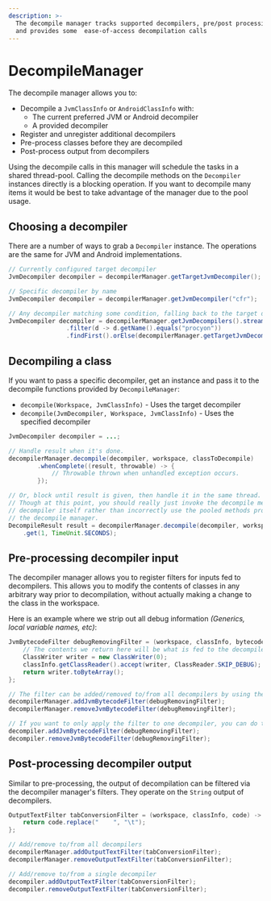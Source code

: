 ```yaml
---
description: >-
  The decompile manager tracks supported decompilers, pre/post processing
  and provides some  ease-of-access decompilation calls
---
```


# DecompileManager

The decompile manager allows you to:

* Decompile a `JvmClassInfo` or `AndroidClassInfo` with:
  * The current preferred JVM or Android decompiler
  * A provided decompiler
* Register and unregister additional decompilers
* Pre-process classes before they are decompiled
* Post-process output from decompilers

Using the decompile calls in this manager will schedule the tasks in a shared thread-pool. Calling the decompile methods on the `Decompiler` instances directly is a blocking operation. If you want to decompile many items it would be best to take advantage of the manager due to the pool usage.

## Choosing a decompiler

There are a number of ways to grab a `Decompiler` instance. The operations are the same for JVM and Android implementations.

```java
// Currently configured target decompiler
JvmDecompiler decompiler = decompilerManager.getTargetJvmDecompiler();

// Specific decompiler by name
JvmDecompiler decompiler = decompilerManager.getJvmDecompiler("cfr");

// Any decompiler matching some condition, falling back to the target decompiler
JvmDecompiler decompiler = decompilerManager.getJvmDecompilers().stream()
                .filter(d -> d.getName().equals("procyon"))
                .findFirst().orElse(decompilerManager.getTargetJvmDecompiler());
```

## Decompiling a class

If you want to pass a specific decompiler, get an instance and pass it to the decompile functions provided by `DecompileManager`:

* `decompile(Workspace, JvmClassInfo)` - Uses the target decompiler
* `decompile(JvmDecompiler, Workspace, JvmClassInfo)` - Uses the specified decompiler

```java
JvmDecompiler decompiler = ...;

// Handle result when it's done.
decompilerManager.decompile(decompiler, workspace, classToDecompile)
        .whenComplete((result, throwable) -> {
            // Throwable thrown when unhandled exception occurs.
        });

// Or, block until result is given, then handle it in the same thread.
// Though at this point, you should really just invoke the decompile method on the
// decompiler itself rather than incorrectly use the pooled methods provided by
// the decompile manager.
DecompileResult result = decompilerManager.decompile(decompiler, workspace, classToDecompile)
    .get(1, TimeUnit.SECONDS);
```

## Pre-processing decompiler input

The decompiler manager allows you to register filters for inputs fed to decompilers. This allows you to modify the contents of classes in any arbitrary way prior to decompilation, without actually making a change to the class in the workspace.

Here is an example where we strip out all debug information _(Generics, local variable names, etc)_:
```java
JvmBytecodeFilter debugRemovingFilter = (workspace, classInfo, bytecode) -> {
    // The contents we return here will be what is fed to the decompiler, instead of the original class present in the workspace.
    ClassWriter writer = new ClassWriter(0);
    classInfo.getClassReader().accept(writer, ClassReader.SKIP_DEBUG);
    return writer.toByteArray();
};

// The filter can be added/removed to/from all decompilers by using the decompile manager.
decompilerManager.addJvmBytecodeFilter(debugRemovingFilter);
decompilerManager.removeJvmBytecodeFilter(debugRemovingFilter);

// If you want to only apply the filter to one decompiler, you can do that as well.
decompiler.addJvmBytecodeFilter(debugRemovingFilter);
decompiler.removeJvmBytecodeFilter(debugRemovingFilter);
```

## Post-processing decompiler output

Similar to pre-processing, the output of decompilation can be filtered via the decompiler manager's filters. They operate on the `String` output of decompilers.

```java
OutputTextFilter tabConversionFilter = (workspace, classInfo, code) -> {
    return code.replace("    ", "\t");
};

// Add/remove to/from all decompilers
decompilerManager.addOutputTextFilter(tabConversionFilter);
decompilerManager.removeOutputTextFilter(tabConversionFilter);

// Add/remove to/from a single decompiler
decompiler.addOutputTextFilter(tabConversionFilter);
decompiler.removeOutputTextFilter(tabConversionFilter);
```
